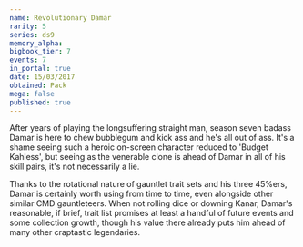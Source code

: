 ```yaml
---
name: Revolutionary Damar
rarity: 5
series: ds9
memory_alpha:
bigbook_tier: 7
events: 7
in_portal: true
date: 15/03/2017
obtained: Pack
mega: false
published: true
---
```


After years of playing the longsuffering straight man, season seven badass Damar is here to chew bubblegum and kick ass and he's all out of ass. It's a shame seeing such a heroic on-screen character reduced to 'Budget Kahless', but seeing as the venerable clone is ahead of Damar in all of his skill pairs, it's not necessarily a lie.

Thanks to the rotational nature of gauntlet trait sets and his three 45%ers, Damar is certainly worth using from time to time, even alongside other similar CMD gauntleteers. When not rolling dice or downing Kanar, Damar's reasonable, if brief, trait list promises at least a handful of future events and some collection growth, though his value there already puts him ahead of many other craptastic legendaries.
